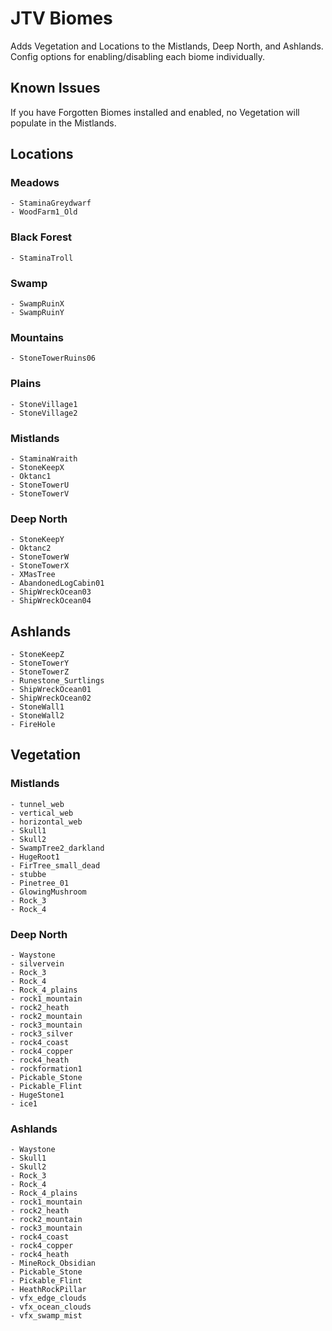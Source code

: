 ﻿# JTV Biomes
Adds Vegetation and Locations to the Mistlands, Deep North, and Ashlands. Config options for enabling/disabling each biome individually.

## Known Issues
If you have Forgotten Biomes installed and enabled, no Vegetation will populate in the Mistlands.

## Locations

### Meadows
```
- StaminaGreydwarf
- WoodFarm1_Old
```

### Black Forest
```
- StaminaTroll
```

### Swamp
```
- SwampRuinX
- SwampRuinY
```

### Mountains
```
- StoneTowerRuins06
```

### Plains
```
- StoneVillage1
- StoneVillage2
```

### Mistlands
```
- StaminaWraith
- StoneKeepX
- Oktanc1
- StoneTowerU
- StoneTowerV
```

### Deep North
```
- StoneKeepY
- Oktanc2
- StoneTowerW
- StoneTowerX
- XMasTree
- AbandonedLogCabin01
- ShipWreckOcean03
- ShipWreckOcean04
```

## Ashlands
```
- StoneKeepZ
- StoneTowerY
- StoneTowerZ
- Runestone_Surtlings
- ShipWreckOcean01
- ShipWreckOcean02
- StoneWall1
- StoneWall2
- FireHole
```

## Vegetation

### Mistlands
```
- tunnel_web
- vertical_web
- horizontal_web
- Skull1
- Skull2
- SwampTree2_darkland
- HugeRoot1
- FirTree_small_dead
- stubbe
- Pinetree_01
- GlowingMushroom
- Rock_3
- Rock_4
```

### Deep North
```
- Waystone
- silvervein
- Rock_3
- Rock_4
- Rock_4_plains
- rock1_mountain
- rock2_heath
- rock2_mountain
- rock3_mountain
- rock3_silver
- rock4_coast
- rock4_copper
- rock4_heath
- rockformation1
- Pickable_Stone
- Pickable_Flint
- HugeStone1
- ice1
```

### Ashlands
```
- Waystone
- Skull1
- Skull2
- Rock_3
- Rock_4
- Rock_4_plains
- rock1_mountain
- rock2_heath
- rock2_mountain
- rock3_mountain
- rock4_coast
- rock4_copper
- rock4_heath
- MineRock_Obsidian
- Pickable_Stone
- Pickable_Flint
- HeathRockPillar
- vfx_edge_clouds
- vfx_ocean_clouds
- vfx_swamp_mist
```

